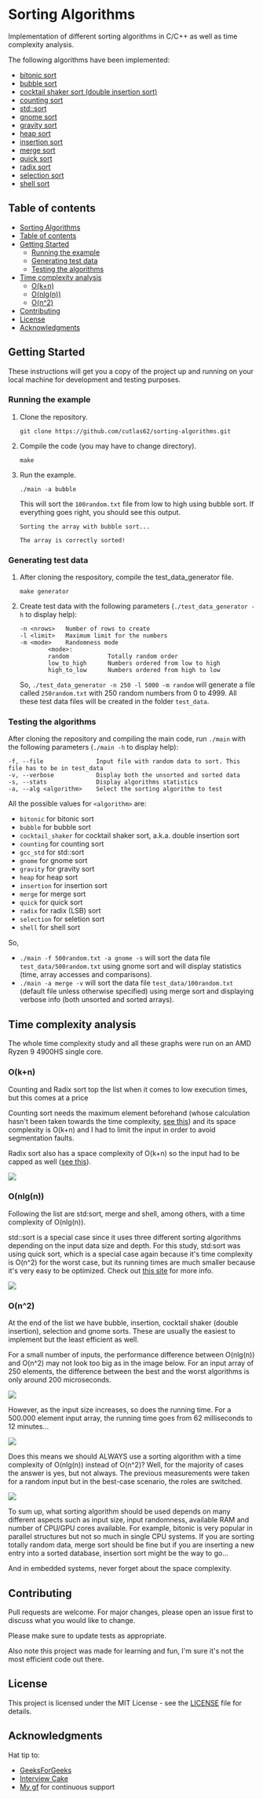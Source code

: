 # Sorting Algorithms

Implementation of different sorting algorithms in C/C++ as well as time complexity analysis.

The following algorithms have been implemented:

- [bitonic sort](bitonic_sort/bitonic_sort.cpp)
- [bubble sort](bubble_sort/bubble_sort.cpp)
- [cocktail shaker sort (double insertion sort)](cocktail_shaker_sort/cocktail_shaker_sort.cpp)
- [counting sort](counting_sort/counting_sort.cpp)
- [std::sort](gcc_std_sort/gcc_std_sort.cpp)
- [gnome sort](gnome_sort/gnome_sort.cpp)
- [gravity sort](gravity_sort/gravity_sort.cpp)
- [heap sort](heap_sort/heap_sort.cpp)
- [insertion sort](insertion_sort/insertion_sort.cpp)
- [merge sort](merge_sort/merge_sort.cpp)
- [quick sort](quick_sort/quick_sort.cpp)
- [radix sort](radix_sort/radix_sort.cpp)
- [selection sort](selection_sort/selection_sort.cpp)
- [shell sort](shell_sort/shell_sort.cpp)

## Table of contents

<!--ts-->
   * [Sorting Algorithms](#sorting-algorithms)
   * [Table of contents](#table-of-contents)
   * [Getting Started](#getting-started)
      * [Running the example](#running-the-example)
      * [Generating test data](#generating-test-data)
      * [Testing the algorithms](#testing-the-algorithms)
   * [Time complexity analysis](#time-complexity-analysis)
      * [O(k+n)](#okn)
      * [O(nlg(n))](#onlgn)
      * [O(n^2)](#on2)
   * [Contributing](#contributing)
   * [License](#license)
   * [Acknowledgments](#acknowledgments)
<!--te-->

## Getting Started

These instructions will get you a copy of the project up and running on your local machine for development and testing purposes.


### Running the example

1. Clone the repository.

    ```
    git clone https://github.com/cutlas62/sorting-algorithms.git
    ```

2. Compile the code (you may have to change directory).

    ```
    make
    ```

3. Run the example.

    ```
    ./main -a bubble
    ```

    This will sort the `100random.txt` file from low to high using bubble sort. If everything goes right, you should see this output.

    ```
    Sorting the array with bubble sort...

    The array is correctly sorted!
    ```



### Generating test data

1. After cloning the respository, compile the test_data_generator file.

    ```
    make generator
    ```

2. Create test data with the following parameters (`./test_data_generator -h` to display help):

    ```
    -n <nrows>   Number of rows to create
    -l <limit>   Maximum limit for the numbers
    -m <mode>    Randomness mode
            <mode>:
            random           Totally random order
            low_to_high      Numbers ordered from low to high
            high_to_low      Numbers ordered from high to low
    ```

    So, `./test_data_generator -n 250 -l 5000 -m random` will generate a file called `250random.txt` with 250 random numbers from 0 to 4999. All these test data files will be created in the folder `test_data`.



### Testing the algorithms

After cloning the repository and compiling the main code, run `./main` with the following parameters (`./main -h` to display help):

```
-f, --file               Input file with random data to sort. This file has to be in test_data
-v, --verbose            Display both the unsorted and sorted data
-s, --stats              Display algorithms statistics
-a, --alg <algorithm>    Select the sorting algorithm to test
```

All the possible values for `<algorithm>` are:

- `bitonic` for bitonic sort
- `bubble` for bubble sort
- `cocktail_shaker` for cocktail shaker sort, a.k.a. double insertion sort
- `counting` for counting sort
- `gcc_std` for std::sort
- `gnome` for gnome sort
- `gravity` for gravity sort
- `heap` for heap sort
- `insertion` for insertion sort
- `merge` for merge sort
- `quick` for quick sort
- `radix` for radix (LSB) sort
- `selection` for seletion sort
- `shell` for shell sort

So, 

- `./main -f 500random.txt -a gnome -s` will sort the data file `test_data/500random.txt` using gnome sort and will display statistics (time, array accesses and comparisons).
- `./main -a merge -v` will sort the data file `test_data/100random.txt` (default file unless otherwise specified) using merge sort and displaying verbose info (both unsorted and sorted arrays).


## Time complexity analysis

The whole time complexity study and all these graphs were run on an AMD Ryzen 9 4900HS single core.

### O(k+n)

Counting and Radix sort top the list when it comes to low execution times, but this comes at a price

Counting sort needs the maximum element beforehand (whose calculation hasn't been taken towards the time complexity, [see this](counting_sort/counting_sort.cpp#L7)) and its space complexity is O(k+n) and I had to limit the input in order to avoid segmentation faults.

Radix sort also has a space complexity of O(k+n) so the input had to be capped as well ([see this](radix_sort/radix_sort.cpp#L11)).

<img src="./figures/O(kn).svg">

### O(nlg(n))

Following the list are std:sort, merge and shell, among others, with a time complexity of O(nlg(n)).

std::sort is a special case since it uses three different sorting algorithms depending on the input data size and depth. For this study, std:sort was using quick sort, which is a special case again because it's time complexity is O(n^2) for the worst case, but its running times are much smaller because it's very easy to be optimized. Check out [this site](https://www.khanacademy.org/computing/computer-science/algorithms/quick-sort/a/analysis-of-quicksort) for more info.


<img src="./figures/O(n lg(n)).svg">


### O(n^2)

At the end of the list we have bubble, insertion, cocktail shaker (double insertion), selection and gnome sorts. These are usually the easiest to implement but the least efficient as well.

For a small number of inputs, the performance difference between O(nlg(n)) and O(n^2) may not look too big as in the image below. For an input array of 250 elements, the difference between the best and the worst algorithms is only around 200 microseconds.

<img src="./figures/all_low_n.svg">

However, as the input size increases, so does the running time. For a 500.000 element input array, the running time goes from 62 milliseconds to 12 minutes...

<img src="./figures/all_high_n.svg">

Does this means we should ALWAYS use a sorting algorithm with a time complexity of O(nlg(n)) instead of O(n^2)? Well, for the majority of cases the answer is yes, but not always. The previous measurements were taken for a random input but in the best-case scenario, the roles are switched.

<img src="./figures/all_sorted_input.svg">

To sum up, what sorting algorithm should be used depends on many different aspects such as input size, input randomness, available RAM and number of CPU/GPU cores available. For example, bitonic is very popular in parallel structures but not so much in single CPU systems. If you are sorting totally random data, merge sort should be fine but if you are inserting a new entry into a sorted database, insertion sort might be the way to go...

And in embedded systems, never forget about the space complexity.


## Contributing
Pull requests are welcome. For major changes, please open an issue first to discuss what you would like to change.

Please make sure to update tests as appropriate.

Also note this project was made for learning and fun, I'm sure it's not the most efficient code out there.


## License

This project is licensed under the MIT License - see the [LICENSE](LICENSE) file for details.

## Acknowledgments

Hat tip to:

* [GeeksForGeeks](http://www.geeksforgeeks.org)
* [Interview Cake](http://www.interviewcake.com)
* [My gf](https://github.com/evaesteban) for continuous support
